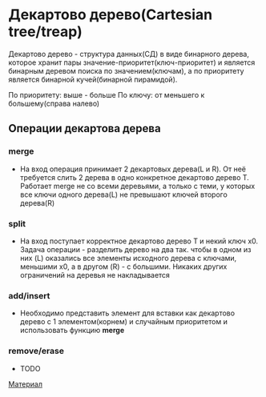 # Декартово дерево(Cartesian tree/treap)

Декартово дерево - структура данных(СД) в виде бинарного дерева, которое хранит пары значение-приоритет(ключ-приоритет) и является бинарным деревом поиска по значением(ключам), а по приоритету является бинарной кучей(бинарной пирамидой). 

По приоритету: выше - больше
По ключу: от меньшего к большему(справа налево)

## Операции декартова дерева

### merge

* На вход операция принимает 2 декартовых дерева(L и R). От неё требуется слить 2 дерева в одно конкретное декартово дерево T. Работает merge не со всеми деревьями, а только с теми, у которых все ключи одного дерева(L) не превышают ключей второго дерева(R)

### split

* На вход поступает корректное декартово дерево T и некий ключ x0. Задача операции - разделить дерево на два так. чтобы в одном из них (L) оказались все элементы исходного дерева с ключами, меньшими x0, а в другом (R) - с большими. Никаких других ограничений на деревья не накладывается

### add/insert

* Необходимо представить элемент для вставки как декартово дерево с 1 элементом(корнем) и случайным приоритетом и использовать функцию **merge**

### remove/erase

* TODO

[Материал](https://habr.com/ru/articles/101818/)

